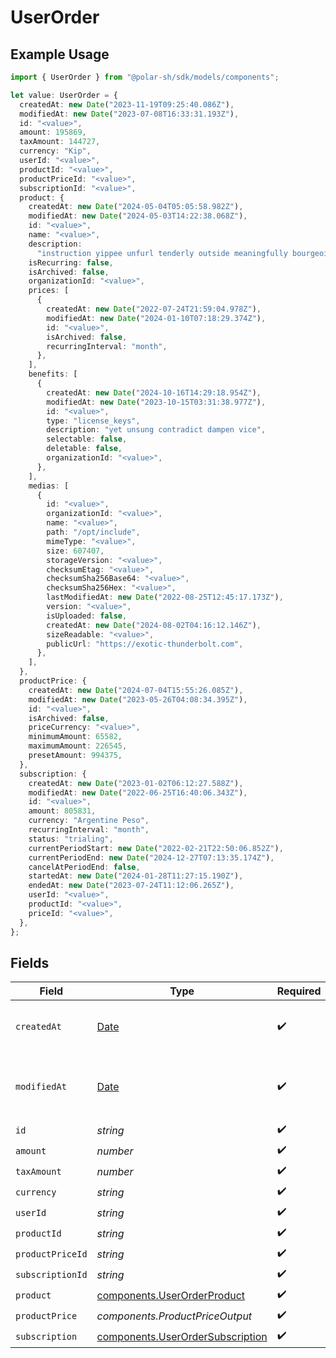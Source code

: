 # UserOrder

## Example Usage

```typescript
import { UserOrder } from "@polar-sh/sdk/models/components";

let value: UserOrder = {
  createdAt: new Date("2023-11-19T09:25:40.086Z"),
  modifiedAt: new Date("2023-07-08T16:33:31.193Z"),
  id: "<value>",
  amount: 195869,
  taxAmount: 144727,
  currency: "Kip",
  userId: "<value>",
  productId: "<value>",
  productPriceId: "<value>",
  subscriptionId: "<value>",
  product: {
    createdAt: new Date("2024-05-04T05:05:58.982Z"),
    modifiedAt: new Date("2024-05-03T14:22:38.068Z"),
    id: "<value>",
    name: "<value>",
    description:
      "instruction yippee unfurl tenderly outside meaningfully bourgeoisie incidentally safely harvest",
    isRecurring: false,
    isArchived: false,
    organizationId: "<value>",
    prices: [
      {
        createdAt: new Date("2022-07-24T21:59:04.978Z"),
        modifiedAt: new Date("2024-01-10T07:18:29.374Z"),
        id: "<value>",
        isArchived: false,
        recurringInterval: "month",
      },
    ],
    benefits: [
      {
        createdAt: new Date("2024-10-16T14:29:18.954Z"),
        modifiedAt: new Date("2023-10-15T03:31:38.977Z"),
        id: "<value>",
        type: "license_keys",
        description: "yet unsung contradict dampen vice",
        selectable: false,
        deletable: false,
        organizationId: "<value>",
      },
    ],
    medias: [
      {
        id: "<value>",
        organizationId: "<value>",
        name: "<value>",
        path: "/opt/include",
        mimeType: "<value>",
        size: 607407,
        storageVersion: "<value>",
        checksumEtag: "<value>",
        checksumSha256Base64: "<value>",
        checksumSha256Hex: "<value>",
        lastModifiedAt: new Date("2022-08-25T12:45:17.173Z"),
        version: "<value>",
        isUploaded: false,
        createdAt: new Date("2024-08-02T04:16:12.146Z"),
        sizeReadable: "<value>",
        publicUrl: "https://exotic-thunderbolt.com",
      },
    ],
  },
  productPrice: {
    createdAt: new Date("2024-07-04T15:55:26.085Z"),
    modifiedAt: new Date("2023-05-26T04:08:34.395Z"),
    id: "<value>",
    isArchived: false,
    priceCurrency: "<value>",
    minimumAmount: 65582,
    maximumAmount: 226545,
    presetAmount: 994375,
  },
  subscription: {
    createdAt: new Date("2023-01-02T06:12:27.588Z"),
    modifiedAt: new Date("2022-06-25T16:40:06.343Z"),
    id: "<value>",
    amount: 805831,
    currency: "Argentine Peso",
    recurringInterval: "month",
    status: "trialing",
    currentPeriodStart: new Date("2022-02-21T22:50:06.852Z"),
    currentPeriodEnd: new Date("2024-12-27T07:13:35.174Z"),
    cancelAtPeriodEnd: false,
    startedAt: new Date("2024-01-28T11:27:15.190Z"),
    endedAt: new Date("2023-07-24T11:12:06.265Z"),
    userId: "<value>",
    productId: "<value>",
    priceId: "<value>",
  },
};
```

## Fields

| Field                                                                                         | Type                                                                                          | Required                                                                                      | Description                                                                                   |
| --------------------------------------------------------------------------------------------- | --------------------------------------------------------------------------------------------- | --------------------------------------------------------------------------------------------- | --------------------------------------------------------------------------------------------- |
| `createdAt`                                                                                   | [Date](https://developer.mozilla.org/en-US/docs/Web/JavaScript/Reference/Global_Objects/Date) | :heavy_check_mark:                                                                            | Creation timestamp of the object.                                                             |
| `modifiedAt`                                                                                  | [Date](https://developer.mozilla.org/en-US/docs/Web/JavaScript/Reference/Global_Objects/Date) | :heavy_check_mark:                                                                            | Last modification timestamp of the object.                                                    |
| `id`                                                                                          | *string*                                                                                      | :heavy_check_mark:                                                                            | N/A                                                                                           |
| `amount`                                                                                      | *number*                                                                                      | :heavy_check_mark:                                                                            | N/A                                                                                           |
| `taxAmount`                                                                                   | *number*                                                                                      | :heavy_check_mark:                                                                            | N/A                                                                                           |
| `currency`                                                                                    | *string*                                                                                      | :heavy_check_mark:                                                                            | N/A                                                                                           |
| `userId`                                                                                      | *string*                                                                                      | :heavy_check_mark:                                                                            | N/A                                                                                           |
| `productId`                                                                                   | *string*                                                                                      | :heavy_check_mark:                                                                            | N/A                                                                                           |
| `productPriceId`                                                                              | *string*                                                                                      | :heavy_check_mark:                                                                            | N/A                                                                                           |
| `subscriptionId`                                                                              | *string*                                                                                      | :heavy_check_mark:                                                                            | N/A                                                                                           |
| `product`                                                                                     | [components.UserOrderProduct](../../models/components/userorderproduct.md)                    | :heavy_check_mark:                                                                            | N/A                                                                                           |
| `productPrice`                                                                                | *components.ProductPriceOutput*                                                               | :heavy_check_mark:                                                                            | N/A                                                                                           |
| `subscription`                                                                                | [components.UserOrderSubscription](../../models/components/userordersubscription.md)          | :heavy_check_mark:                                                                            | N/A                                                                                           |